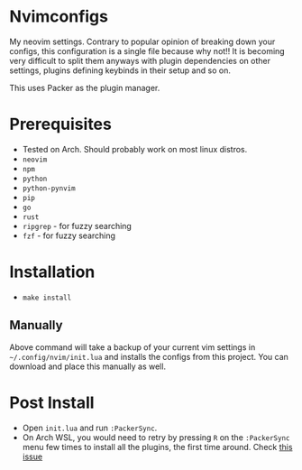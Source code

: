 # Nvimconfigs #

My neovim settings. Contrary to popular opinion of breaking down your configs, this configuration is a single file because why not!! It is becoming very difficult to split them anyways with plugin dependencies on other settings, plugins defining keybinds in their setup and so on.

This uses Packer as the plugin manager.

# Prerequisites #

- Tested on Arch. Should probably work on most linux distros.
- `neovim`
- `npm`
- `python`
- `python-pynvim`
- `pip`
- `go`
- `rust`
- `ripgrep` - for fuzzy searching
- `fzf` - for fuzzy searching

# Installation #

- `make install`

## Manually ##

Above command will take a backup of your current vim settings in `~/.config/nvim/init.lua` and installs the configs from this project. You can download and place this manually as well.

# Post Install #

- Open `init.lua` and run `:PackerSync`.
- On Arch WSL, you would need to retry by pressing `R` on the `:PackerSync` menu few times to install all the plugins, the first time around. Check [this issue](https://github.com/wbthomason/packer.nvim/issues/456)

